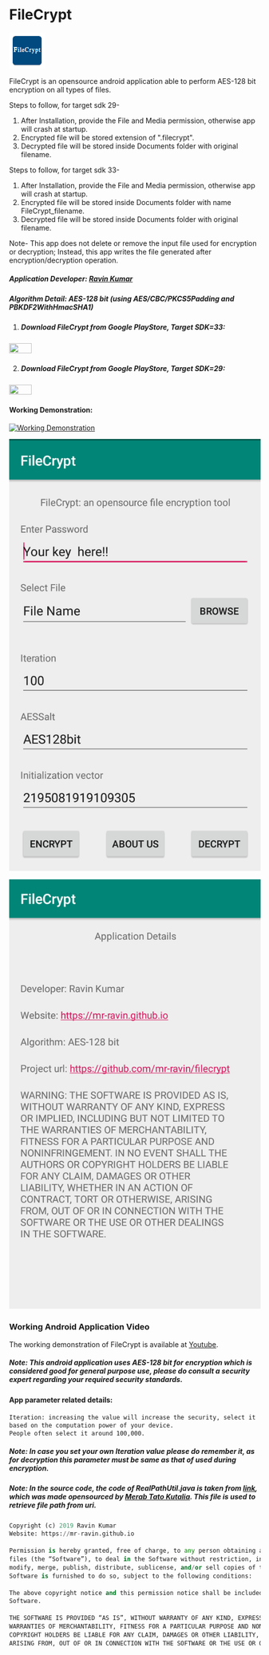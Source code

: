 # FileCrypt

![FileCrypt Logo](https://github.com/mr-ravin/FileCrypt/blob/master/ic_launcher.png)

FileCrypt is an opensource android application able to perform AES-128 bit encryption on all types of files. 

Steps to follow, for target sdk 29-
1. After Installation, provide the File and Media permission, otherwise app will crash at startup.
2. Encrypted file will be stored extension of ".filecrypt".
3. Decrypted file will be stored inside Documents folder with original filename.

Steps to follow, for target sdk 33-
1. After Installation, provide the File and Media permission, otherwise app will crash at startup.
2. Encrypted file will be stored inside Documents folder with name FileCrypt_filename.
3. Decrypted file will be stored inside Documents folder with original filename.

Note- This app does not delete or remove the input file used for encryption or decryption; Instead, this app writes the file generated after encryption/decryption operation.

##### Application Developer: [Ravin Kumar](http://mr-ravin.github.io)

##### Algorithm Detail: AES-128 bit (using AES/CBC/PKCS5Padding and PBKDF2WithHmacSHA1)

1. ##### Download FileCrypt from Google PlayStore, Target SDK=33:
[<img src="https://play.google.com/intl/en_us/badges/images/generic/en_badge_web_generic.png" width="30%" height="30%" target="_blank">](https://play.google.com/store/apps/details?id=ravin.dev.filecrypt)

2. ##### Download FileCrypt from Google PlayStore, Target SDK=29:
[<img src="https://play.google.com/intl/en_us/badges/images/generic/en_badge_web_generic.png" width="30%" height="30%" target="_blank">](https://play.google.com/store/apps/details?id=ravin.developer.filecrypt)

#### Working Demonstration:


[![Working Demonstration](https://github.com/mr-ravin/FileCrypt/blob/master/FileCrypt_demo.gif)](https://www.youtube.com/watch?v=xY9OeXeQOWI)

![android application view 1](https://github.com/mr-ravin/FileCrypt/blob/master/FileCrypt_main_vfin.png)

![android application view 2](https://github.com/mr-ravin/FileCrypt/blob/master/FileCrypt_details_vfin.png)

### Working Android Application Video
The working demonstration of FileCrypt is available at [Youtube](https://www.youtube.com/watch?v=xY9OeXeQOWI).

##### Note: This android application uses AES-128 bit for encryption which is considered good for general purpose use, please do consult a security expert regarding your required security standards.

#### App parameter related details:
```
Iteration: increasing the value will increase the security, select it based on the computation power of your device.
People often select it around 100,000.
```

##### Note: In case you set your own Iteration value please do remember it, as for decryption this parameter must be same as that of used during encryption.

##### Note: In the source code, the code of RealPathUtil.java is taken from [link](https://gist.github.com/tatocaster/32aad15f6e0c50311626), which was made opensourced by [Merab Tato Kutalia](https://github.com/tatocaster). This file is used to retrieve file path from uri. 

```python
Copyright (c) 2019 Ravin Kumar
Website: https://mr-ravin.github.io

Permission is hereby granted, free of charge, to any person obtaining a copy of this software and associated documentation 
files (the “Software”), to deal in the Software without restriction, including without limitation the rights to use, copy, 
modify, merge, publish, distribute, sublicense, and/or sell copies of the Software, and to permit persons to whom the 
Software is furnished to do so, subject to the following conditions:

The above copyright notice and this permission notice shall be included in all copies or substantial portions of the 
Software.

THE SOFTWARE IS PROVIDED “AS IS”, WITHOUT WARRANTY OF ANY KIND, EXPRESS OR IMPLIED, INCLUDING BUT NOT LIMITED TO THE 
WARRANTIES OF MERCHANTABILITY, FITNESS FOR A PARTICULAR PURPOSE AND NONINFRINGEMENT. IN NO EVENT SHALL THE AUTHORS OR 
COPYRIGHT HOLDERS BE LIABLE FOR ANY CLAIM, DAMAGES OR OTHER LIABILITY, WHETHER IN AN ACTION OF CONTRACT, TORT OR OTHERWISE, 
ARISING FROM, OUT OF OR IN CONNECTION WITH THE SOFTWARE OR THE USE OR OTHER DEALINGS IN THE SOFTWARE.
```
